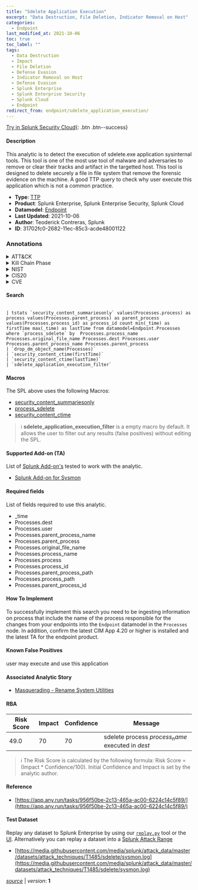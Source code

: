 ```yaml
---
title: "Sdelete Application Execution"
excerpt: "Data Destruction, File Deletion, Indicator Removal on Host"
categories:
  - Endpoint
last_modified_at: 2021-10-06
toc: true
toc_label: ""
tags:
  - Data Destruction
  - Impact
  - File Deletion
  - Defense Evasion
  - Indicator Removal on Host
  - Defense Evasion
  - Splunk Enterprise
  - Splunk Enterprise Security
  - Splunk Cloud
  - Endpoint
redirect_from: endpoint/sdelete_application_execution/
---
```




[Try in Splunk Security Cloud](https://www.splunk.com/en_us/cyber-security.html){: .btn .btn--success}

#### Description

This analytic is to detect the execution of sdelete.exe application sysinternal tools. This tool is one of the most use tool of malware and adversaries to remove or clear their tracks and artifact in the targetted host. This tool is designed to delete securely a file in file system that remove the forensic evidence on the machine. A good TTP query to check why user execute this application which is not a common practice.

- **Type**: [TTP](https://github.com/splunk/security_content/wiki/Detection-Analytic-Types)
- **Product**: Splunk Enterprise, Splunk Enterprise Security, Splunk Cloud
- **Datamodel**: [Endpoint](https://docs.splunk.com/Documentation/CIM/latest/User/Endpoint)
- **Last Updated**: 2021-10-06
- **Author**: Teoderick Contreras, Splunk
- **ID**: 31702fc0-2682-11ec-85c3-acde48001122

### Annotations
<details>
  <summary>ATT&CK</summary>

<div markdown="1">

#### [ATT&CK](https://attack.mitre.org/)

| ID          | Technique   | Tactic         |
| ----------- | ----------- |--------------- |
| [T1485](https://attack.mitre.org/techniques/T1485/) | Data Destruction | Impact |

| [T1070.004](https://attack.mitre.org/techniques/T1070/004/) | File Deletion | Defense Evasion |

| [T1070](https://attack.mitre.org/techniques/T1070/) | Indicator Removal on Host | Defense Evasion |

</div>
</details>


<details>
  <summary>Kill Chain Phase</summary>

<div markdown="1">

* Exploitation


</div>
</details>


<details>
  <summary>NIST</summary>

<div markdown="1">



</div>
</details>

<details>
  <summary>CIS20</summary>

<div markdown="1">



</div>
</details>

<details>
  <summary>CVE</summary>

<div markdown="1">


</div>
</details>


#### Search

```

| tstats `security_content_summariesonly` values(Processes.process) as process values(Processes.parent_process) as parent_process values(Processes.process_id) as process_id count min(_time) as firstTime max(_time) as lastTime from datamodel=Endpoint.Processes where `process_sdelete` by  Processes.process_name Processes.original_file_name Processes.dest Processes.user Processes.parent_process_name Processes.parent_process 
| `drop_dm_object_name(Processes)` 
| `security_content_ctime(firstTime)` 
| `security_content_ctime(lastTime)` 
| `sdelete_application_execution_filter`
```

#### Macros
The SPL above uses the following Macros:
* [security_content_summariesonly](https://github.com/splunk/security_content/blob/develop/macros/security_content_summariesonly.yml)
* [process_sdelete](https://github.com/splunk/security_content/blob/develop/macros/process_sdelete.yml)
* [security_content_ctime](https://github.com/splunk/security_content/blob/develop/macros/security_content_ctime.yml)

> :information_source:
> **sdelete_application_execution_filter** is a empty macro by default. It allows the user to filter out any results (false positives) without editing the SPL.


#### Supported Add-on (TA)
List of [Splunk Add-on's](https://docs.splunk.com/Documentation/AddOns/released/Overview/AboutSplunkadd-ons) tested to work with the analytic.

* [Splunk Add-on for Sysmon](https://splunkbase.splunk.com/app/5709)


#### Required fields
List of fields required to use this analytic.
* _time
* Processes.dest
* Processes.user
* Processes.parent_process_name
* Processes.parent_process
* Processes.original_file_name
* Processes.process_name
* Processes.process
* Processes.process_id
* Processes.parent_process_path
* Processes.process_path
* Processes.parent_process_id



#### How To Implement
To successfully implement this search you need to be ingesting information on process that include the name of the process responsible for the changes from your endpoints into the `Endpoint` datamodel in the `Processes` node. In addition, confirm the latest CIM App 4.20 or higher is installed and the latest TA for the endpoint product.
#### Known False Positives
user may execute and use this application

#### Associated Analytic Story
* [Masquerading - Rename System Utilities](/stories/masquerading_-_rename_system_utilities)




#### RBA

| Risk Score  | Impact      | Confidence   | Message      |
| ----------- | ----------- |--------------|--------------|
| 49.0 | 70 | 70 | sdelete process $process_name$ executed in $dest$ |


> :information_source:
> The Risk Score is calculated by the following formula: Risk Score = (Impact * Confidence/100). Initial Confidence and Impact is set by the analytic author.


#### Reference

* [https://app.any.run/tasks/956f50be-2c13-465a-ac00-6224c14c5f89/](https://app.any.run/tasks/956f50be-2c13-465a-ac00-6224c14c5f89/)



#### Test Dataset
Replay any dataset to Splunk Enterprise by using our [`replay.py`](https://github.com/splunk/attack_data#using-replaypy) tool or the [UI](https://github.com/splunk/attack_data#using-ui).
Alternatively you can replay a dataset into a [Splunk Attack Range](https://github.com/splunk/attack_range#replay-dumps-into-attack-range-splunk-server)

* [https://media.githubusercontent.com/media/splunk/attack_data/master/datasets/attack_techniques/T1485/sdelete/sysmon.log](https://media.githubusercontent.com/media/splunk/attack_data/master/datasets/attack_techniques/T1485/sdelete/sysmon.log)



[*source*](https://github.com/splunk/security_content/tree/develop/detections/endpoint/sdelete_application_execution.yml) \| *version*: **1**